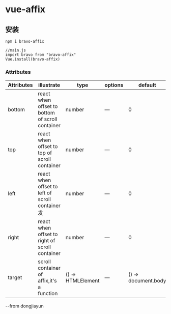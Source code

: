 # vue-affix

## 安装
```
npm i bravo-affix

//main.js
import bravo from "bravo-affix"
Vue.install(bravo-affix)
```

### Attributes
| Attributes      | illustrate          | type      | options                           | default  |
|---------- |-------------- |---------- |--------------------------------  |-------- |
| bottom | react when offset to bottom of scroll container | number | — | 0 |
| top | react when offset to top of scroll container | number | — | 0 |
| left | react when offset to left of scroll container发 | number | — | 0 |
| right | react when offset to right of scroll container | number | — | 0 |
| target | scroll container of affix,it's a function | () => HTMLElement | — | () => document.body |


--from dongjiayun
